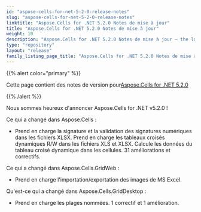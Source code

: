 ```yaml
---
id: "aspose-cells-for-net-5-2-0-release-notes"
slug: "aspose-cells-for-net-5-2-0-release-notes"
linktitle: "Aspose.Cells for .NET 5.2.0 Notes de mise à jour"
title: "Aspose.Cells for .NET 5.2.0 Notes de mise à jour"
weight: 10
description: "Aspose.Cells for .NET 5.2.0 Notes de mise à jour – the latest updates and fixes."
type: "repository"
layout: "release"
family_listing_page_title: "Aspose.Cells for .NET 5.2.0 Notes de mise à jour"
---
```

{{% alert color="primary" %}} 

 Cette page contient des notes de version pour[Aspose.Cells for .NET 5.2.0](https://releases.aspose.com/cells/net/new-releases/aspose.cells-for-.net-5.2.0/)

{{% /alert %}} 

 Nous sommes heureux d'annoncer Aspose.Cells for .NET v5.2.0 !

 Ce qui a changé dans Aspose.Cells :

- Prend en charge la signature et la validation des signatures numériques dans les fichiers XLSX.
 Prend en charge les tableaux croisés dynamiques R/W dans les fichiers XLS et XLSX.
Calcule les données du tableau croisé dynamique dans les cellules.
 31 améliorations et correctifs.

 Ce qui a changé dans Aspose.Cells.GridWeb :

- Prend en charge l'importation/exportation des images de MS Excel.



 Qu'est-ce qui a changé dans Aspose.Cells.GridDesktop :

- Prend en charge les plages nommées.
 1 correctif et 1 amélioration.
